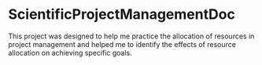 # ScientificProjectManagementDoc
This project was designed to help me practice the allocation of resources in project management and helped me to identify the effects of resource allocation on achieving specific goals.
